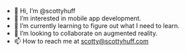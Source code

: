 - 👋 Hi, I’m @scottyhuff
- 👀 I’m interested in mobile app development.
- 🌱 I’m currently learning to figure out what I need to learn.
- 💞️ I’m looking to collaborate on augmented reality.
- 📫 How to reach me at scotty@scottyhuff.com

<!---
scottyhuff/scottyhuff is a ✨ special ✨ repository because its `README.md` (this file) appears on your GitHub profile.
You can click the Preview link to take a look at your changes.
--->
